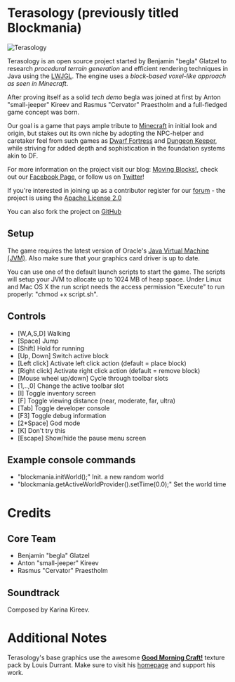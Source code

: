 Terasology (previously titled Blockmania)
=========================================

![Terasology](http://blog.movingblocks.net/wp-content/uploads/Blockmania030911-1.png "Terasology")

Terasology is an open source project started by Benjamin "begla" Glatzel to research *procedural terrain generation* and efficient rendering techniques in Java using the [LWJGL](http://lwjgl.org). The engine uses a *block-based voxel-like approach as seen in Minecraft*.

After proving itself as a solid *tech demo* begla was joined at first by Anton "small-jeeper" Kireev and Rasmus "Cervator" Praestholm and a full-fledged game concept was born.

Our goal is a game that pays ample tribute to [Minecraft](http://www.minecraft.net) in initial look and origin, but stakes out its own niche by adopting the NPC-helper and caretaker feel from such games as [Dwarf Fortress](http://www.bay12games.com/dwarves) and [Dungeon Keeper](http://en.wikipedia.org/wiki/Dungeon_Keeper), while striving for added depth and sophistication in the foundation systems akin to DF.

For more information on the project visit our blog: [Moving Blocks!](http://blog.movingblocks.net), check out our [Facebook Page](http://www.facebook.com/pages/Blockmania/248329655219905), or follow us on [Twitter](http://twitter.com/#!/Blockmania)!

If you're interested in joining up as a contributor register for our [forum](http://board.movingblocks.net) - the project is using the [Apache License 2.0](http://www.apache.org/licenses/LICENSE-2.0.html)

You can also fork the project on [GitHub](https://github.com/begla/Terasology)

Setup
-----

The game requires the latest version of Oracle's [Java Virtual Machine (JVM)](http://www.java.com/de/download/). Also make sure that your graphics card driver is up to date.

You can use one of the default launch scripts to start the game. The scripts will setup your JVM to allocate up to 1024 MB of heap space. Under Linux and Mac OS X the run script needs the access permission "Execute" to run properly: "chmod +x script.sh".

Controls
--------

* [W,A,S,D]               Walking
* [Space]                 Jump
* [Shift]                 Hold for running
* [Up, Down]              Switch active block
* [Left click]            Activate left click action (default = place block)
* [Right click]           Activate right click action (default = remove block)
* [Mouse wheel up/down]   Cycle through toolbar slots
* [1,..,0]                Change the active toolbar slot
* [I]                     Toggle inventory screen
* [F]                     Toggle viewing distance (near, moderate, far, ultra)
* [Tab]                   Toggle developer console
* [F3]                    Toggle debug information
* [2*Space]               God mode
* [K]                     Don't try this
* [Escape]                Show/hide the pause menu screen

Example console commands
------------------------

* "blockmania.initWorld();"                               Init. a new random world
* "blockmania.getActiveWorldProvider().setTime(0.0);"     Set the world time

Credits
=======

Core Team
---------

* Benjamin "begla" Glatzel
* Anton "small-jeeper" Kireev
* Rasmus "Cervator" Praestholm

Soundtrack
----------

Composed by Karina Kireev.

Additional Notes
================

Terasology's base graphics use the awesome <strong><a href="http://www.carrotcakestudios.co.uk/gmcraft/">Good Morning Craft!</a></strong> texture pack by Louis Durrant. Make sure to visit his <a href="http://www.carrotcakestudios.co.uk/">homepage</a> and support his work.
